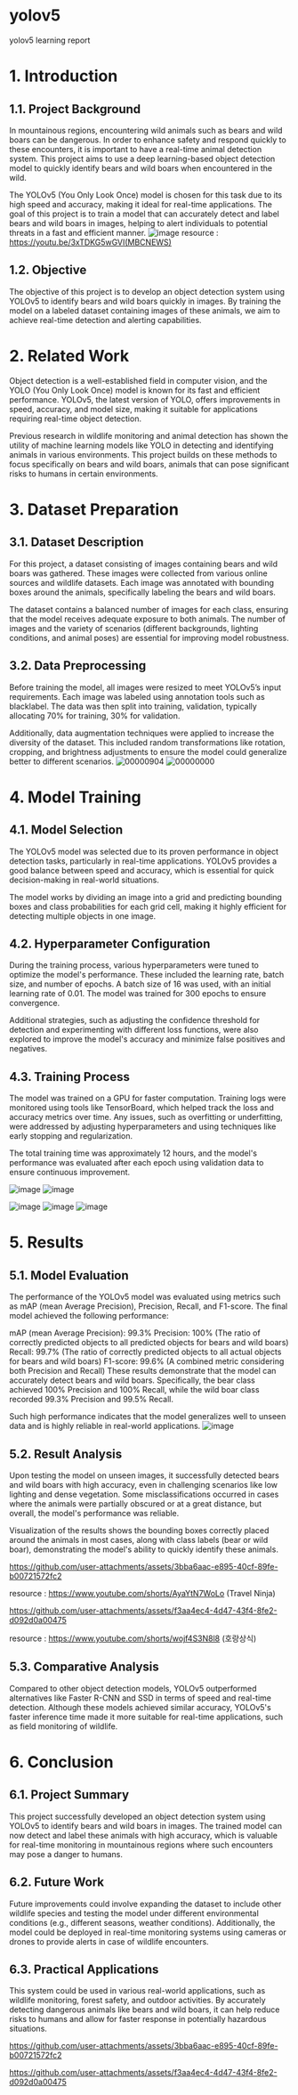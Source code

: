 # yolov5
yolov5 learning report

# 1. Introduction
## 1.1. Project Background
In mountainous regions, encountering wild animals such as bears and wild boars can be dangerous. In order to enhance safety and respond quickly to these encounters, it is important to have a real-time animal detection system. This project aims to use a deep learning-based object detection model to quickly identify bears and wild boars when encountered in the wild.

The YOLOv5 (You Only Look Once) model is chosen for this task due to its high speed and accuracy, making it ideal for real-time applications. The goal of this project is to train a model that can accurately detect and label bears and wild boars in images, helping to alert individuals to potential threats in a fast and efficient manner.
![image](https://github.com/user-attachments/assets/3cb6a036-550c-41e7-8c18-b3d9614a8cad)
resource : https://youtu.be/3xTDKG5wGVI(MBCNEWS)

## 1.2. Objective
The objective of this project is to develop an object detection system using YOLOv5 to identify bears and wild boars quickly in images. By training the model on a labeled dataset containing images of these animals, we aim to achieve real-time detection and alerting capabilities.



# 2. Related Work
Object detection is a well-established field in computer vision, and the YOLO (You Only Look Once) model is known for its fast and efficient performance. YOLOv5, the latest version of YOLO, offers improvements in speed, accuracy, and model size, making it suitable for applications requiring real-time object detection.

Previous research in wildlife monitoring and animal detection has shown the utility of machine learning models like YOLO in detecting and identifying animals in various environments. This project builds on these methods to focus specifically on bears and wild boars, animals that can pose significant risks to humans in certain environments.

# 3. Dataset Preparation
## 3.1. Dataset Description
For this project, a dataset consisting of images containing bears and wild boars was gathered. These images were collected from various online sources and wildlife datasets. Each image was annotated with bounding boxes around the animals, specifically labeling the bears and wild boars.

The dataset contains a balanced number of images for each class, ensuring that the model receives adequate exposure to both animals. The number of images and the variety of scenarios (different backgrounds, lighting conditions, and animal poses) are essential for improving model robustness.

## 3.2. Data Preprocessing
Before training the model, all images were resized to meet YOLOv5’s input requirements. Each image was labeled using annotation tools such as blacklabel. The data was then split into training, validation, typically allocating 70% for training, 30% for validation.

Additionally, data augmentation techniques were applied to increase the diversity of the dataset. This included random transformations like rotation, cropping, and brightness adjustments to ensure the model could generalize better to different scenarios.
![00000904](https://github.com/user-attachments/assets/68d4ca4f-83d7-42b6-b8da-c6e00022f769)
![00000000](https://github.com/user-attachments/assets/9a88b474-2214-4d41-bd2d-c6c6e11ece4d)


# 4. Model Training
## 4.1. Model Selection
The YOLOv5 model was selected due to its proven performance in object detection tasks, particularly in real-time applications. YOLOv5 provides a good balance between speed and accuracy, which is essential for quick decision-making in real-world situations.

The model works by dividing an image into a grid and predicting bounding boxes and class probabilities for each grid cell, making it highly efficient for detecting multiple objects in one image.

## 4.2. Hyperparameter Configuration
During the training process, various hyperparameters were tuned to optimize the model's performance. These included the learning rate, batch size, and number of epochs. A batch size of 16 was used, with an initial learning rate of 0.01. The model was trained for 300 epochs to ensure convergence.

Additional strategies, such as adjusting the confidence threshold for detection and experimenting with different loss functions, were also explored to improve the model's accuracy and minimize false positives and negatives.

## 4.3. Training Process
The model was trained on a GPU for faster computation. Training logs were monitored using tools like TensorBoard, which helped track the loss and accuracy metrics over time. Any issues, such as overfitting or underfitting, were addressed by adjusting hyperparameters and using techniques like early stopping and regularization.

The total training time was approximately 12 hours, and the model's performance was evaluated after each epoch using validation data to ensure continuous improvement.

![image](https://github.com/user-attachments/assets/93a8af9b-06fb-4eef-80d8-f6e795819c80)
![image](https://github.com/user-attachments/assets/2842a819-38c9-45d7-9009-48505a0a09df)

![image](https://github.com/user-attachments/assets/2c24f6ef-9892-4e50-992e-7898c93fc5db)
![image](https://github.com/user-attachments/assets/dffaa119-cb1d-4f8b-9100-5eb79c7972e3)
![image](https://github.com/user-attachments/assets/e4795f34-1042-47cf-89db-6691988c5d8c)


# 5. Results
## 5.1. Model Evaluation
The performance of the YOLOv5 model was evaluated using metrics such as mAP (mean Average Precision), Precision, Recall, and F1-score. The final model achieved the following performance:



mAP (mean Average Precision): 99.3%
Precision: 100% (The ratio of correctly predicted objects to all predicted objects for bears and wild boars)
Recall: 99.7% (The ratio of correctly predicted objects to all actual objects for bears and wild boars)
F1-score: 99.6% (A combined metric considering both Precision and Recall)
These results demonstrate that the model can accurately detect bears and wild boars. Specifically, the bear class achieved 100% Precision and 100% Recall, while the wild boar class recorded 99.3% Precision and 99.5% Recall.

Such high performance indicates that the model generalizes well to unseen data and is highly reliable in real-world applications.
![image](https://github.com/user-attachments/assets/d29e28ab-895a-43b8-8f14-73385fbc0a02)

## 5.2. Result Analysis
Upon testing the model on unseen images, it successfully detected bears and wild boars with high accuracy, even in challenging scenarios like low lighting and dense vegetation. Some misclassifications occurred in cases where the animals were partially obscured or at a great distance, but overall, the model's performance was reliable.

Visualization of the results shows the bounding boxes correctly placed around the animals in most cases, along with class labels (bear or wild boar), demonstrating the model's ability to quickly identify these animals.

https://github.com/user-attachments/assets/3bba6aac-e895-40cf-89fe-b00721572fc2

resource : https://www.youtube.com/shorts/AyaYtN7WoLo (Travel Ninja)

https://github.com/user-attachments/assets/f3aa4ec4-4d47-43f4-8fe2-d092d0a00475

resource : https://www.youtube.com/shorts/wojf4S3N8l8 (호랑상식)

## 5.3. Comparative Analysis
Compared to other object detection models, YOLOv5 outperformed alternatives like Faster R-CNN and SSD in terms of speed and real-time detection. Although these models achieved similar accuracy, YOLOv5's faster inference time made it more suitable for real-time applications, such as field monitoring of wildlife.


# 6. Conclusion
## 6.1. Project Summary
This project successfully developed an object detection system using YOLOv5 to identify bears and wild boars in images. The trained model can now detect and label these animals with high accuracy, which is valuable for real-time monitoring in mountainous regions where such encounters may pose a danger to humans.

## 6.2. Future Work
Future improvements could involve expanding the dataset to include other wildlife species and testing the model under different environmental conditions (e.g., different seasons, weather conditions). Additionally, the model could be deployed in real-time monitoring systems using cameras or drones to provide alerts in case of wildlife encounters.

## 6.3. Practical Applications
This system could be used in various real-world applications, such as wildlife monitoring, forest safety, and outdoor activities. By accurately detecting dangerous animals like bears and wild boars, it can help reduce risks to humans and allow for faster response in potentially hazardous situations.


https://github.com/user-attachments/assets/3bba6aac-e895-40cf-89fe-b00721572fc2


https://github.com/user-attachments/assets/f3aa4ec4-4d47-43f4-8fe2-d092d0a00475


